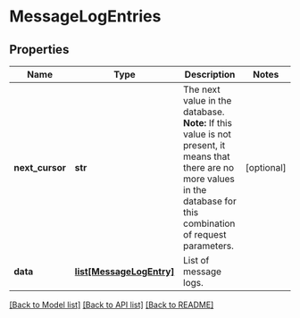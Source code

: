 # MessageLogEntries

## Properties
Name | Type | Description | Notes
------------ | ------------- | ------------- | -------------
**next_cursor** | **str** | The next value in the database.  **Note:** If this value is not present, it means that there are no more values in the database for this combination of request parameters.  | [optional] 
**data** | [**list[MessageLogEntry]**](MessageLogEntry.md) | List of message logs. | 

[[Back to Model list]](../README.md#documentation-for-models) [[Back to API list]](../README.md#documentation-for-api-endpoints) [[Back to README]](../README.md)


